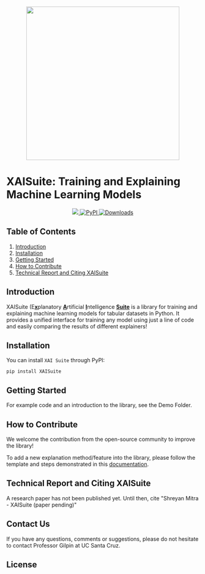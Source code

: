 <p align="center">
    <br>
    <img src="https://user-images.githubusercontent.com/66180831/209478341-a1b4d80b-dbcb-448c-a3e0-109e27590ec5.png" width="400"/>
    <br>
<p>

# XAISuite: Training and Explaining Machine Learning Models
<div align="center">
  <a href="#">
  <img src="https://img.shields.io/badge/Python-3.7, 3.8, 3.9, 3.10-blue">
  </a>
  
  <a href="https://pypi.python.org/pypi/XAISuite">
  <img alt="PyPI" src="https://img.shields.io/pypi/v/XAISuite"/>
  </a>
  
  <a href="https://pepy.tech/project/XAISuite">
  <img alt="Downloads" src="https://pepy.tech/badge/XAISuite">
  </a>
  
  <!-- Some more badges to display, upon release
  <a href="https://opensource.salesforce.com/OmniXAI">
  <img alt="Documentation" src="https://github.com/salesforce/OmniXAI/actions/workflows/docs.yml/badge.svg"/>
  </a>
  
  <a href="https://arxiv.org/abs/2206.01612">
  <img alt="DOI" src="https://zenodo.org/badge/DOI/10.48550/ARXIV.2206.01612.svg"/>
  </a>
  -->
</div>

## Table of Contents
1. [Introduction](#introduction)
2. [Installation](#installation)
3. [Getting Started](#getting-started)
4. [How to Contribute]()
5. [Technical Report and Citing XAISuite]()


## Introduction

XAISuite (E<u><b>x</b></u>planatory <u><b>A</b></u>rtificial <u><b>I</b></u>ntelligence <u><b>Suite</b></u> is a library for training and explaining machine learning models for tabular datasets in Python. It provides a unified interface for training any model using just a line of code and easily comparing the results of different explainers!





## Installation
You can install ``XAI Suite`` through PyPI:

``
pip install XAISuite
``

## Getting Started

For example code and an introduction to the library, see the Demo Folder.


## How to Contribute

We welcome the contribution from the open-source community to improve the library!

To add a new explanation method/feature into the library, please follow the template and steps demonstrated in this 
[documentation]().

## Technical Report and Citing XAISuite
A research paper has not been published yet. Until then, cite "Shreyan Mitra - XAISuite (paper pending)"



## Contact Us
If you have any questions, comments or suggestions, please do not hesitate to contact Professor Gilpin at UC Santa Cruz.

## License

